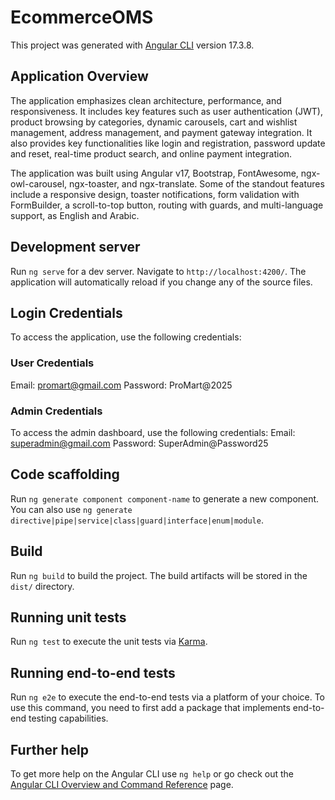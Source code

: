 # EcommerceOMS

This project was generated with [Angular CLI](https://github.com/angular/angular-cli) version 17.3.8.

## Application Overview

The application emphasizes clean architecture, performance, and responsiveness. It includes key features such as user authentication (JWT), product browsing by categories, dynamic carousels, cart and wishlist management, address management, and payment gateway integration. It also provides key functionalities like login and registration, password update and reset, real-time product search, and online payment integration.

The application was built using Angular v17, Bootstrap, FontAwesome, ngx-owl-carousel, ngx-toaster, and ngx-translate. Some of the standout features include a responsive design, toaster notifications, form validation with FormBuilder, a scroll-to-top button, routing with guards, and multi-language support, as English and Arabic.

## Development server

Run `ng serve` for a dev server. Navigate to `http://localhost:4200/`. The application will automatically reload if you change any of the source files.

## Login Credentials

To access the application, use the following credentials:

### User Credentials
Email: promart@gmail.com
Password: ProMart@2025

### Admin Credentials
To access the admin dashboard, use the following credentials:
Email: superadmin@gmail.com
Password: SuperAdmin@Password25

## Code scaffolding

Run `ng generate component component-name` to generate a new component. You can also use `ng generate directive|pipe|service|class|guard|interface|enum|module`.

## Build

Run `ng build` to build the project. The build artifacts will be stored in the `dist/` directory.

## Running unit tests

Run `ng test` to execute the unit tests via [Karma](https://karma-runner.github.io).

## Running end-to-end tests

Run `ng e2e` to execute the end-to-end tests via a platform of your choice. To use this command, you need to first add a package that implements end-to-end testing capabilities.

## Further help

To get more help on the Angular CLI use `ng help` or go check out the [Angular CLI Overview and Command Reference](https://angular.io/cli) page.
